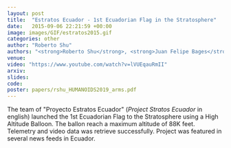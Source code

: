 ```yaml
---
layout: post
title:  "Estratos Ecuador - 1st Ecuadorian Flag in the Stratosphere"
date:   2015-09-06 22:21:59 +00:00
image: images/GIF/estratos2015.gif
categories: other
author: "Roberto Shu"
authors: "<strong>Roberto Shu</strong>, <strong>Juan Felipe Bages</strong>"
venue: 
video: "https://www.youtube.com/watch?v=lVUEqauRmII"
arxiv: 
slides: 
code: 
poster: papers/rshu_HUMANOIDS2019_arms.pdf
---
```


The team of "Proyecto Estratos Ecuador" (<em>Project Stratos Ecuador</em> in english) launched the 1st Ecuadorian Flag to the Stratosphere using a High Altitude Balloon. The ballon reach a maximum altitude of 88K feet. Telemetry and video data was retrieve successfully. Project was featured in several news feeds in Ecuador. 

